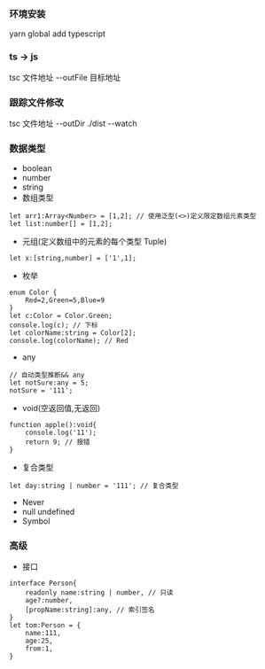 ### 环境安装
yarn global add typescript
### ts -> js
tsc 文件地址 --outFile 目标地址
### 跟踪文件修改
tsc 文件地址 --outDir ./dist --watch
### 数据类型
* boolean 
* number
* string
* 数组类型
~~~
let arr1:Array<Number> = [1,2]; // 使用泛型(<>)定义限定数组元素类型
let list:number[] = [1,2];
~~~
* 元组(定义数组中的元素的每个类型 Tuple)
~~~
let x:[string,number] = ['1',1];
~~~
* 枚举
~~~
enum Color {
    Red=2,Green=5,Blue=9
}
let c:Color = Color.Green; 
console.log(c); // 下标
let colorName:string = Color[2];
console.log(colorName); // Red
~~~
* any
~~~
// 自动类型推断&& any
let notSure:any = 5;
notSure = '111';
~~~
* void(空返回值,无返回)
~~~
function apple():void{
    console.log('11');
    return 9; // 报错
}
~~~
* 复合类型
~~~
let day:string | number = '111'; // 复合类型
~~~
* Never
* null undefined
* Symbol 
### 高级
* 接口
~~~
interface Person{
    readonly name:string | number, // 只读
    age?:number,
    [propName:string]:any, // 索引签名
}
let tom:Person = {
    name:111,
    age:25,
    from:1,
}
~~~
